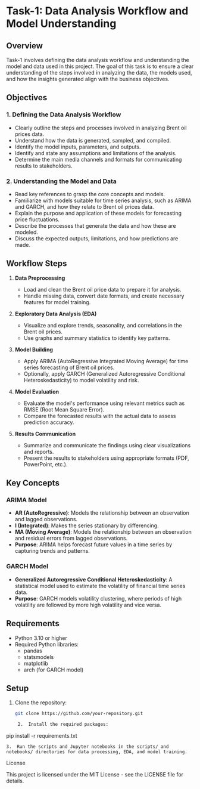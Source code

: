 # Task-1: Data Analysis Workflow and Model Understanding

## Overview

Task-1 involves defining the data analysis workflow and understanding the model and data used in this project. The goal of this task is to ensure a clear understanding of the steps involved in analyzing the data, the models used, and how the insights generated align with the business objectives.

## Objectives

### 1. Defining the Data Analysis Workflow
- Clearly outline the steps and processes involved in analyzing Brent oil prices data.
- Understand how the data is generated, sampled, and compiled.
- Identify the model inputs, parameters, and outputs.
- Identify and state any assumptions and limitations of the analysis.
- Determine the main media channels and formats for communicating results to stakeholders.

### 2. Understanding the Model and Data
- Read key references to grasp the core concepts and models.
- Familiarize with models suitable for time series analysis, such as ARIMA and GARCH, and how they relate to Brent oil prices data.
- Explain the purpose and application of these models for forecasting price fluctuations.
- Describe the processes that generate the data and how these are modeled.
- Discuss the expected outputs, limitations, and how predictions are made.

## Workflow Steps

1. **Data Preprocessing**  
   - Load and clean the Brent oil price data to prepare it for analysis.
   - Handle missing data, convert date formats, and create necessary features for model training.

2. **Exploratory Data Analysis (EDA)**  
   - Visualize and explore trends, seasonality, and correlations in the Brent oil prices.
   - Use graphs and summary statistics to identify key patterns.

3. **Model Building**  
   - Apply ARIMA (AutoRegressive Integrated Moving Average) for time series forecasting of Brent oil prices.
   - Optionally, apply GARCH (Generalized Autoregressive Conditional Heteroskedasticity) to model volatility and risk.

4. **Model Evaluation**  
   - Evaluate the model's performance using relevant metrics such as RMSE (Root Mean Square Error).
   - Compare the forecasted results with the actual data to assess prediction accuracy.

5. **Results Communication**  
   - Summarize and communicate the findings using clear visualizations and reports.
   - Present the results to stakeholders using appropriate formats (PDF, PowerPoint, etc.).

## Key Concepts

### ARIMA Model
- **AR (AutoRegressive)**: Models the relationship between an observation and lagged observations.
- **I (Integrated)**: Makes the series stationary by differencing.
- **MA (Moving Average)**: Models the relationship between an observation and residual errors from lagged observations.
- **Purpose**: ARIMA helps forecast future values in a time series by capturing trends and patterns.

### GARCH Model
- **Generalized Autoregressive Conditional Heteroskedasticity**: A statistical model used to estimate the volatility of financial time series data.
- **Purpose**: GARCH models volatility clustering, where periods of high volatility are followed by more high volatility and vice versa.

## Requirements

- Python 3.10 or higher
- Required Python libraries:
  - pandas
  - statsmodels
  - matplotlib
  - arch (for GARCH model)

## Setup

1. Clone the repository:
   ```bash
   git clone https://github.com/your-repository.git

	2.	Install the required packages:

pip install -r requirements.txt


	3.	Run the scripts and Jupyter notebooks in the scripts/ and notebooks/ directories for data processing, EDA, and model training.

License

This project is licensed under the MIT License - see the LICENSE file for details.
